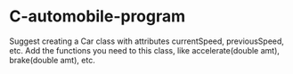 # C-automobile-program
Suggest creating a Car class with attributes currentSpeed, previousSpeed, etc. Add the functions you need to this class, like accelerate(double amt), brake(double amt), etc. 
